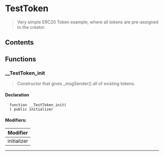 # TestToken



> Very simple ERC20 Token example, where all tokens are pre-assigned to the creator.

## Contents
<!-- START doctoc -->
<!-- END doctoc -->




## Functions

### __TestToken_init
> Constructor that gives _msgSender() all of existing tokens.

#### Declaration
```solidity
  function __TestToken_init(
  ) public initializer
```

#### Modifiers:
| Modifier |
| --- |
| initializer |




***    


